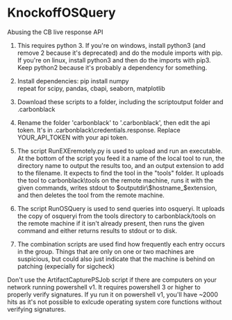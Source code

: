 # KnockoffOSQuery
Abusing the CB live response API
1. This requires python 3. If you're on windows, install python3 (and remove 2 because it's deprecated) and do the module imports with pip. If you're on linux, install python3 and then do the imports with pip3. Keep python2 because it's probably a dependency for something.

2. Install dependencies:
pip install numpy  
repeat for scipy, pandas, cbapi, seaborn, matplotlib

3. Download these scripts to a folder, including the scriptoutput folder and .carbonblack

4. Rename the folder 'carbonblack' to '.carbonblack', then edit the api token. It's in .carbonblack\credentials.response. Replace YOUR_API_TOKEN with your api token.

5. The script RunEXEremotely.py is used to upload and run an executable. 
At the bottom of the script you feed it a name of the local tool to run, the directory name to output the results too, and an output extension to add to the filename. It expects to find the tool in the "tools" folder. It uploads the tool to carbonblack\tools on the remote machine, runs it with the given commands, writes stdout to $outputdir\$hostname_$extension, and then deletes the tool from the remote machine.

6. The script RunOSQuery is used to send queries into osqueryi. It uploads the copy of osqueryi from the tools directory to carbonblack/tools on the remote machine if it isn't already present, then runs the given command and either returns results to stdout or to disk.

6. The combination scripts are used find how frequently each entry occurs in the group. Things that are only on one or two machines are suspicious, but could also just indicate that the machine is behind on patching (expecially for sigcheck)

Don't use the ArtifactCapturePSJob script if there are computers on your network running powershell v1. It requires powershell 3 or higher to properly verify signatures. If yu run it on powershell v1, you'll have ~2000 hits as it's not possible to exlcude operating system core functions without verifying signatures.



